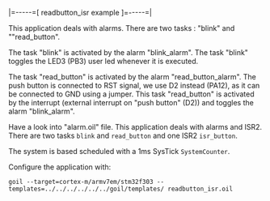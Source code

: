 |=-----=[ readbutton_isr example ]=-----=|

This application deals with alarms.
There are two tasks : "blink" and ""read_button".

The task "blink" is activated by the alarm "blink_alarm".
The task "blink" toggles the LED3 (PB3) user led whenever it is executed.

The task "read_button" is activated by the alarm "read_button_alarm".
The push button is connected to RST signal, we use D2 instead (PA12), as it can be connected to GND using a jumper.
This task "read_button" is activated by the interrupt (external interrupt on "push button" (D2)) and toggles the alarm "blink_alarm".

Have a look into "alarm.oil" file.
This application deals with alarms and ISR2.
There are two tasks `blink` and `read_button` and one ISR2 `isr_button`.

The system is based scheduled with a 1ms SysTick `SystemCounter`.

Configure the application with:

```
goil --target=cortex-m/armv7em/stm32f303 --templates=../../../../../../goil/templates/ readbutton_isr.oil
```
